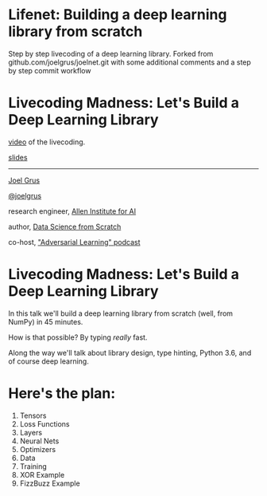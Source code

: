 # Lifenet: Building a deep learning library from scratch

Step by step livecoding of a deep learning library.
Forked from github.com/joelgrus/joelnet.git with some additional comments
and a step by step commit workflow

# Livecoding Madness: Let's Build a Deep Learning Library

[video](https://www.youtube.com/watch?v=o64FV-ez6Gw) of the livecoding.

[slides](https://docs.google.com/presentation/d/1y9aC4hbNbcpjw9r6BMSayBmEdmdUwR5us_26X3S2j2M/edit?usp=sharing)

--------

[Joel Grus](http://joelgrus.com)

[@joelgrus](https://twitter.com/joelgrus)

research engineer, [Allen Institute for AI](http://allenai.org)

author, [Data Science from Scratch](http://shop.oreilly.com/product/0636920033400.do)

co-host, ["Adversarial Learning" podcast](http://adversariallearning.com)

# Livecoding Madness: Let's Build a Deep Learning Library

In this talk we'll build a deep learning library
from scratch (well, from NumPy) in 45 minutes.

How is that possible? By typing _really_ fast.

Along the way we'll talk about library design,
type hinting, Python 3.6, and of course deep learning.


# Here's the plan:

1. Tensors
2. Loss Functions
3. Layers
4. Neural Nets
5. Optimizers
6. Data
7. Training
8. XOR Example
9. FizzBuzz Example
